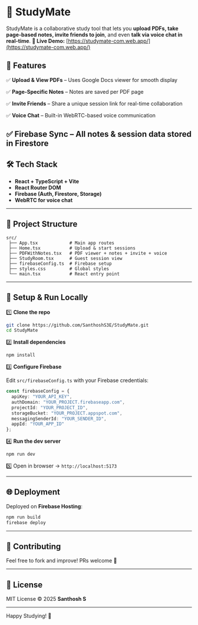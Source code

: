 # 📘 StudyMate

StudyMate is a collaborative study tool that lets you **upload PDFs, take page-based notes, invite friends to join**, and even **talk via voice chat in real-time**.
**🔗 Live Demo:** [https://studymate-com.web.app/](https://studymate-com.web.app/)

## 🚀 Features

✅ **Upload & View PDFs** – Uses Google Docs viewer for smooth display

✅ **Page-Specific Notes** – Notes are saved per PDF page

✅ **Invite Friends** – Share a unique session link for real-time collaboration

✅ **Voice Chat** – Built-in WebRTC-based voice communication

✅ **Firebase Sync** – All notes & session data stored in Firestore
---
## 🛠️ Tech Stack
* **React + TypeScript + Vite**
* **React Router DOM**
* **Firebase (Auth, Firestore, Storage)**
* **WebRTC for voice chat**

---

## 📂 Project Structure

```
src/
 ├── App.tsx            # Main app routes
 ├── Home.tsx           # Upload & start sessions
 ├── PDFWithNotes.tsx   # PDF viewer + notes + invite + voice
 ├── StudyRoom.tsx      # Guest session view
 ├── firebaseConfig.ts  # Firebase setup
 ├── styles.css         # Global styles
 └── main.tsx           # React entry point
```

---

## 🔧 Setup & Run Locally

1️⃣ **Clone the repo**

```sh
git clone https://github.com/SanthoshS3E/StudyMate.git
cd StudyMate
```

2️⃣ **Install dependencies**

```sh
npm install
```

3️⃣ **Configure Firebase**

Edit `src/firebaseConfig.ts` with your Firebase credentials:

```ts
const firebaseConfig = {
  apiKey: "YOUR_API_KEY",
  authDomain: "YOUR_PROJECT.firebaseapp.com",
  projectId: "YOUR_PROJECT_ID",
  storageBucket: "YOUR_PROJECT.appspot.com",
  messagingSenderId: "YOUR_SENDER_ID",
  appId: "YOUR_APP_ID"
};
```

4️⃣ **Run the dev server**

```sh
npm run dev
```

5️⃣ Open in browser → `http://localhost:5173`

---

## 🌐 Deployment

Deployed on **Firebase Hosting**:

```sh
npm run build
firebase deploy
```

---

## 🤝 Contributing

Feel free to fork and improve! PRs welcome 🙌

---

## 📜 License

MIT License © 2025 **Santhosh S**

---

Happy Studying! 🎉
